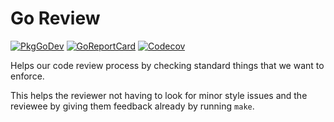 # Go Review

[![PkgGoDev][pkg-badge]][pkg]
[![GoReportCard][report-badge]][report]
[![Codecov][codecov-badge]][codecov]

[pkg-badge]: https://pkg.go.dev/badge/go.einride.tech/review
[pkg]: https://pkg.go.dev/go.einride.tech/review
[report-badge]: https://goreportcard.com/badge/go.einride.tech/review
[report]: https://goreportcard.com/report/go.einride.tech/review
[codecov-badge]: https://codecov.io/gh/einride/goreview/branch/master/graph/badge.svg
[codecov]: https://codecov.io/gh/einride/goreview

Helps our code review process by checking standard things that we want to
enforce.

This helps the reviewer not having to look for minor style issues and the
reviewee by giving them feedback already by running `make`.
